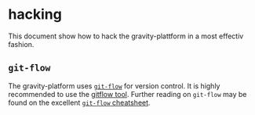 # hacking

This document show how to hack the gravity-plattform in a most effectiv fashion.

## ``git-flow``

The gravity-platform uses [``git-flow``](http://nvie.com/git-model/) for version control. 
It is highly recommended to use the [gitflow tool](https://github.com/nvie/gitflow).
Further reading on ``git-flow`` may be found on the excellent
[``git-flow`` cheatsheet](http://danielkummer.github.io/git-flow-cheatsheet/).
